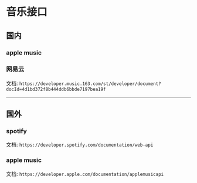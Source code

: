# 音乐接口

## 国内

### apple music

### 网易云

文档: `https://developer.music.163.com/st/developer/document?docId=4d1bd372f8b444ddb6bbde7197bea19f`

----

## 国外

### spotify

文档: `https://developer.spotify.com/documentation/web-api`

### apple music

文档: `https://developer.apple.com/documentation/applemusicapi`
